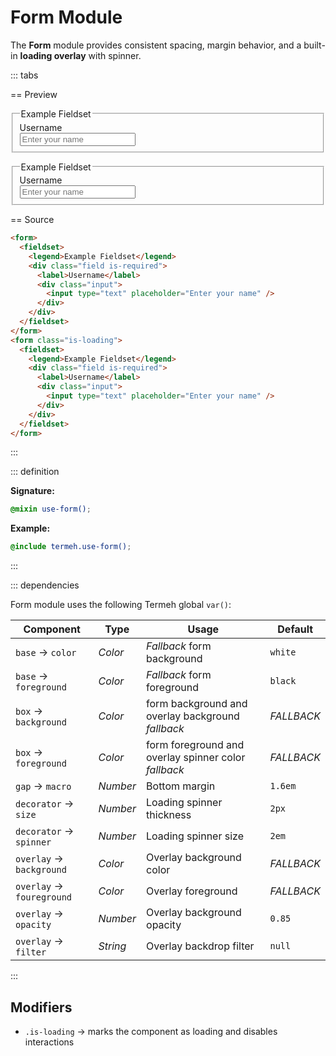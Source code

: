 # Form Module

The **Form** module provides consistent spacing, margin behavior, and a built-in **loading overlay** with spinner.

::: tabs

== Preview

<!-- markdownlint-disable MD033 -->
<Preview height="8rem">
  <div class="demo">
    <form>
      <fieldset>
        <legend>Example Fieldset</legend>
        <div class="field is-required">
          <label>Username</label>
          <div class="input">
            <input type="text" placeholder="Enter your name" />
          </div>
        </div>
      </fieldset>
    </form>
    <form class="is-loading">
      <fieldset>
        <legend>Example Fieldset</legend>
        <div class="field is-required">
          <label>Username</label>
          <div class="input">
            <input type="text" placeholder="Enter your name" />
          </div>
        </div>
      </fieldset>
    </form>
  </div>
</Preview>
<!-- markdownlint-enable MD033 -->

== Source

```html
<form>
  <fieldset>
    <legend>Example Fieldset</legend>
    <div class="field is-required">
      <label>Username</label>
      <div class="input">
        <input type="text" placeholder="Enter your name" />
      </div>
    </div>
  </fieldset>
</form>
<form class="is-loading">
  <fieldset>
    <legend>Example Fieldset</legend>
    <div class="field is-required">
      <label>Username</label>
      <div class="input">
        <input type="text" placeholder="Enter your name" />
      </div>
    </div>
  </fieldset>
</form>
```

:::

::: definition

**Signature:**

```scss
@mixin use-form();
```

**Example:**

```scss
@include termeh.use-form();
```

:::

::: dependencies

Form module uses the following Termeh global `var()`:

| Component                 | Type     | Usage                                                | Default    |
| ------------------------- | -------- | ---------------------------------------------------- | ---------- |
| `base` → `color`          | _Color_  | _Fallback_ form background                           | `white`    |
| `base` → `foreground`     | _Color_  | _Fallback_ form foreground                           | `black`    |
| `box` → `background`      | _Color_  | form background and overlay background _fallback_    | _FALLBACK_ |
| `box` → `foreground`      | _Color_  | form foreground and overlay spinner color _fallback_ | _FALLBACK_ |
| `gap` → `macro`           | _Number_ | Bottom margin                                        | `1.6em`    |
| `decorator` → `size`      | _Number_ | Loading spinner thickness                            | `2px`      |
| `decorator` → `spinner`   | _Number_ | Loading spinner size                                 | `2em`      |
| `overlay` → `background`  | _Color_  | Overlay background color                             | _FALLBACK_ |
| `overlay` → `foureground` | _Color_  | Overlay foreground                                   | _FALLBACK_ |
| `overlay` → `opacity`     | _Number_ | Overlay background opacity                           | `0.85`     |
| `overlay` → `filter`      | _String_ | Overlay backdrop filter                              | `null`     |

:::

## Modifiers

- `.is-loading` → marks the component as loading and disables interactions
